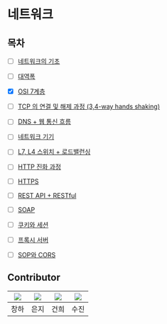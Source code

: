 # 네트워크

## 목차

* [ ] [네트워크의 기초]()

* [ ] [대역폭]()

* [x] [OSI 7계층]()

* [ ] [TCP 의 연결 및 해제 과정 (3,4-way hands shaking)]()

* [ ] [DNS + 웹 통신 흐름]()

* [ ] [네트워크 기기]()

* [ ] [L7, L4 스위치 + 로드밸런싱]()

* [ ] [HTTP 진화 과정]()

* [ ] [HTTPS]()

* [ ] [REST API + RESTful]()

* [ ] [SOAP]()

* [ ] [쿠키와 세션]()

* [ ] [프록시 서버]()

* [ ] [SOP와 CORS]()



## Contributor
|[![](https://github.com/Changha-dev.png?width=200px)](https://github.com/Changha-dev)|[![](https://github.com/ej070961.png?width=200px)](https://github.com/ej070961) |[![](https://github.com/Geonheu.png?width=200px)](https://github.com/Geonheu) | [![](https://github.com/sooieese.png?width=200px)](https://github.com/sooieese)|
|:---:|:---:|:---:|:---:|
| 창하 | 은지 | 건희 | 수진 |
